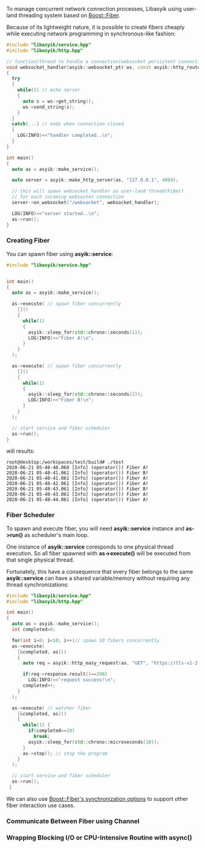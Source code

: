 To manage concurrent network connection processes, Libasyik using user-land threading system based on [Boost::Fiber](https://www.boost.org/doc/libs/1_73_0/libs/fiber/doc/html/index.html). 

Because of its lightweight nature, it is possible to create fibers cheaply while executing network programming in synchronous-like fashion:
```c++
#include "libasyik/service.hpp"
#include "libasyik/http.hpp"

// function/thread to handle a connection(websocket persistent connection)
void websocket_handler(asyik::websocket_ptr ws, const asyik::http_route_args &args)
{
  try
  {
    while(1) // echo server
    {
      auto s = ws->get_string();
      ws->send_string(s);
    }
  }
  catch(...) // ends when connection closed
  {
    LOG(INFO)<<"handler completed..\n";
  }
}

int main()
{
  auto as = asyik::make_service();

  auto server = asyik::make_http_server(as, "127.0.0.1", 4004);

  // this will spawn websocket_handler as user-land thread(Fiber)
  // for each incoming websocket connection
  server->on_websocket("/websocket", websocket_handler);

  LOG(INFO)<<"server started..\n";
  as->run();
}
```

### Creating Fiber
You can spawn fiber using **asyik::service**:
```c++
#include "libasyik/service.hpp"


int main()
{
  auto as = asyik::make_service();

  as->execute( // spawn fiber concurrently
    []() 
    {
      while(1)
      {
        asyik::sleep_for(std::chrono::seconds(1));
        LOG(INFO)<<"Fiber A!\n";
      }
    }
  );

  as->execute( // spawn fiber concurrently
    []() 
    {
      while(1)
      {
        asyik::sleep_for(std::chrono::seconds(2));
        LOG(INFO)<<"Fiber B!\n";
      }
    }
  );

  // start service and fiber scheduler
  as->run();
}
```
will results:
```
root@desktop:/workspaces/test/build# ./test 
2020-06-21 05-48-40.060 [Info] (operator()) Fiber A!
2020-06-21 05-48-41.061 [Info] (operator()) Fiber B!
2020-06-21 05-48-41.061 [Info] (operator()) Fiber A!
2020-06-21 05-48-42.061 [Info] (operator()) Fiber A!
2020-06-21 05-48-43.061 [Info] (operator()) Fiber B!
2020-06-21 05-48-43.061 [Info] (operator()) Fiber A!
2020-06-21 05-48-44.061 [Info] (operator()) Fiber A!
```

### Fiber Scheduler
To spawn and execute fiber, you will need **asyik::service** instance and **as->run()** as scheduler's main loop.

One instance of **asyik::service** coresponds to one physical thread execution. So all fiber spawned with **as->execute()** will be executed from that single physical thread.

Fortunately, this have a consequence that every fiber belongs to the same **asyik::service** can have a shared variable/memory without requiring any thread synchronizations:
```c++
#include "libasyik/service.hpp"
#include "libasyik/http.hpp"

int main()
{
  auto as = asyik::make_service();
  int completed=0;

  for(int i=0; i<10; i++)// spawn 10 fibers concurrently
  as->execute( 
    [&completed, as]() 
    {
      auto req = asyik::http_easy_request(as, "GET", "https://tls-v1-2.badssl.com:1012/");

      if(req->response.result()==200)
        LOG(INFO)<<"request success!\n";
      completed++;
    }
  );

  as->execute( // watcher fiber
    [&completed, as]() 
    {
      while(1) {
        if(completed==10)
          break;
        asyik::sleep_for(std::chrono::microseconds(10));
      }
      as->stop(); // stop the program
    }
  );

  // start service and fiber scheduler
  as->run();
 }
```

We can also use [Boost::Fiber's synchronization options](https://www.boost.org/doc/libs/1_73_0/libs/fiber/doc/html/fiber/synchronization.html) to support other fiber interaction use cases.

### Communicate Between Fiber using Channel


### Wrapping Blocking I/O or CPU-Intensive Routine with async()

